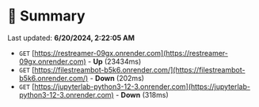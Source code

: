 # 📖 Summary
Last updated: **6/20/2024, 2:22:05 AM**

- `GET` [https://restreamer-09gx.onrender.com](https://restreamer-09gx.onrender.com) - **Up** (23434ms)
- `GET` [https://filestreambot-b5k6.onrender.com/](https://filestreambot-b5k6.onrender.com/) - **Down** (202ms)
- `GET` [https://jupyterlab-python3-12-3.onrender.com](https://jupyterlab-python3-12-3.onrender.com) - **Down** (318ms)
